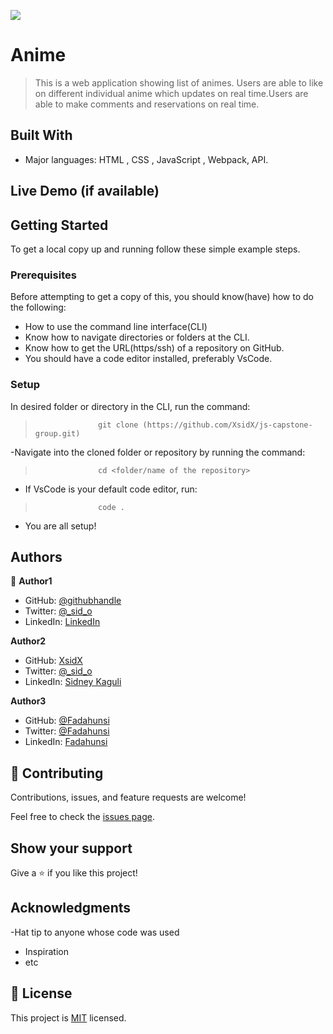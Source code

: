 ![](https://img.shields.io/badge/Microverse-blueviolet)

#  Anime 

> This is a web application showing list of animes. Users are able to like on different individual anime which updates on real time.Users are able to make comments and reservations on real time.


## Built With

- Major languages: HTML , CSS , JavaScript , Webpack, API.

## Live Demo (if available)


## Getting Started

To get a local copy up and running follow these simple example steps.

### Prerequisites
Before attempting to get a copy of this, you should know(have) how to do the following:
- How to use the command line interface(CLI)
- Know how to navigate directories or folders at the CLI.
- Know how to get the URL(https/ssh) of a repository on GitHub.
- You should have a code editor installed, preferably VsCode.

### Setup
 In desired folder or directory in the CLI, run the command:
>                   git clone (https://github.com/XsidX/js-capstone-group.git)
-Navigate into the cloned folder or repository by running the command:
>                   cd <folder/name of the repository>
- If VsCode is your default code editor, run:
>                   code .
- You are all setup!



## Authors

👤 **Author1**

- GitHub: [@githubhandle](https://github.com/Shaqayq)
- Twitter: [@\_sid_o](https://twitter.com/DarwaziShaqayq_)
- LinkedIn:  [LinkedIn](https://www.linkedin.com/in/shaqayq-darwazi-0a7487233/)

**Author2**

- GitHub: [XsidX](https://github.com/XsidX)
- Twitter: [@\_sid_o](https://twitter.com/_sid_o_)
- LinkedIn: [Sidney Kaguli](https://www.linkedin.com/in/sidney-kaguli-0116801a6/)

**Author3**

- GitHub: [@Fadahunsi](https://github.com/Fadahunsiseyi)
- Twitter: [@Fadahunsi](https://twitter.com/@Fadahunsiseyi_)
- LinkedIn: [Fadahunsi](https://www.linkedin.com/in/fadahunsi-seyi-samuel-49191a209/)


## 🤝 Contributing

Contributions, issues, and feature requests are welcome!

Feel free to check the [issues page](../../issues/).

## Show your support

Give a ⭐️ if you like this project!

## Acknowledgments

-Hat tip to anyone whose code was used
- Inspiration
- etc
## 📝 License

This project is [MIT](./MIT.md) licensed.
